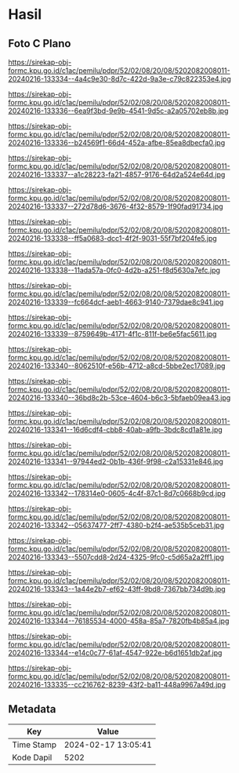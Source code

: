 # Hasil

## Foto C Plano

https://sirekap-obj-formc.kpu.go.id/c1ac/pemilu/pdpr/52/02/08/20/08/5202082008011-20240216-133334--4a4c9e30-8d7c-422d-9a3e-c79c822353e4.jpg

https://sirekap-obj-formc.kpu.go.id/c1ac/pemilu/pdpr/52/02/08/20/08/5202082008011-20240216-133336--6ea9f3bd-9e9b-4541-9d5c-a2a05702eb8b.jpg

https://sirekap-obj-formc.kpu.go.id/c1ac/pemilu/pdpr/52/02/08/20/08/5202082008011-20240216-133336--b24569f1-66d4-452a-afbe-85ea8dbecfa0.jpg

https://sirekap-obj-formc.kpu.go.id/c1ac/pemilu/pdpr/52/02/08/20/08/5202082008011-20240216-133337--a1c28223-fa21-4857-9176-64d2a524e64d.jpg

https://sirekap-obj-formc.kpu.go.id/c1ac/pemilu/pdpr/52/02/08/20/08/5202082008011-20240216-133337--272d78d6-3676-4f32-8579-1f90fad91734.jpg

https://sirekap-obj-formc.kpu.go.id/c1ac/pemilu/pdpr/52/02/08/20/08/5202082008011-20240216-133338--ff5a0683-dcc1-4f2f-9031-55f7bf204fe5.jpg

https://sirekap-obj-formc.kpu.go.id/c1ac/pemilu/pdpr/52/02/08/20/08/5202082008011-20240216-133338--11ada57a-0fc0-4d2b-a251-f8d5630a7efc.jpg

https://sirekap-obj-formc.kpu.go.id/c1ac/pemilu/pdpr/52/02/08/20/08/5202082008011-20240216-133339--fc664dcf-aeb1-4663-9140-7379dae8c941.jpg

https://sirekap-obj-formc.kpu.go.id/c1ac/pemilu/pdpr/52/02/08/20/08/5202082008011-20240216-133339--8759649b-4171-4f1c-811f-be6e5fac5611.jpg

https://sirekap-obj-formc.kpu.go.id/c1ac/pemilu/pdpr/52/02/08/20/08/5202082008011-20240216-133340--8062510f-e56b-4712-a8cd-5bbe2ec17089.jpg

https://sirekap-obj-formc.kpu.go.id/c1ac/pemilu/pdpr/52/02/08/20/08/5202082008011-20240216-133340--36bd8c2b-53ce-4604-b6c3-5bfaeb09ea43.jpg

https://sirekap-obj-formc.kpu.go.id/c1ac/pemilu/pdpr/52/02/08/20/08/5202082008011-20240216-133341--16d6cdf4-cbb8-40ab-a9fb-3bdc8cd1a81e.jpg

https://sirekap-obj-formc.kpu.go.id/c1ac/pemilu/pdpr/52/02/08/20/08/5202082008011-20240216-133341--97944ed2-0b1b-436f-9f98-c2a15331e846.jpg

https://sirekap-obj-formc.kpu.go.id/c1ac/pemilu/pdpr/52/02/08/20/08/5202082008011-20240216-133342--178314e0-0605-4c4f-87c1-8d7c0668b9cd.jpg

https://sirekap-obj-formc.kpu.go.id/c1ac/pemilu/pdpr/52/02/08/20/08/5202082008011-20240216-133342--05637477-2ff7-4380-b2f4-ae535b5ceb31.jpg

https://sirekap-obj-formc.kpu.go.id/c1ac/pemilu/pdpr/52/02/08/20/08/5202082008011-20240216-133343--5507cdd8-2d24-4325-9fc0-c5d65a2a2ff1.jpg

https://sirekap-obj-formc.kpu.go.id/c1ac/pemilu/pdpr/52/02/08/20/08/5202082008011-20240216-133343--1a44e2b7-ef62-43ff-9bd8-7367bb734d9b.jpg

https://sirekap-obj-formc.kpu.go.id/c1ac/pemilu/pdpr/52/02/08/20/08/5202082008011-20240216-133344--76185534-4000-458a-85a7-7820fb4b85a4.jpg

https://sirekap-obj-formc.kpu.go.id/c1ac/pemilu/pdpr/52/02/08/20/08/5202082008011-20240216-133344--e14c0c77-61af-4547-922e-b6d1651db2af.jpg

https://sirekap-obj-formc.kpu.go.id/c1ac/pemilu/pdpr/52/02/08/20/08/5202082008011-20240216-133335--cc216762-8239-43f2-ba11-448a9967a49d.jpg


## Metadata

| Key        | Value               |
| ---------- | ------------------- |
| Time Stamp | 2024-02-17 13:05:41 |
| Kode Dapil | 5202                |



